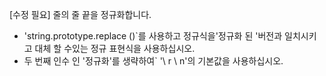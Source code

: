 [수정 필요]
줄의 줄 끝을 정규화합니다.

- 'string.prototype.replace ()`를 사용하고 정규식을'정규화 된 '버전과 일치시키고 대체 할 수있는 정규 표현식을 사용하십시오.
- 두 번째 인수 인 '정규화'를 생략하여` '\ r \ n'의 기본값을 사용하십시오.